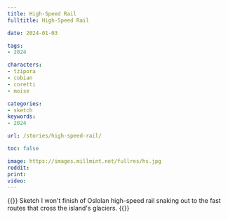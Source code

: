 ```yaml
---
title: High-Speed Rail
fulltitle: High-Speed Rail

date: 2024-01-03

tags:
- 2024

characters:
- tzipora
- cobian
- coretti
- moise

categories:
- sketch
keywords:
- 2024

url: /stories/high-speed-rail/

toc: false

image: https://images.millmint.net/fullres/hs.jpg
reddit:
print:
video:
---
```

{{<note caption>}}
Sketch I won't finish of Oslolan high-speed rail snaking out to the fast routes that cross the island's glaciers.
{{</note>}}